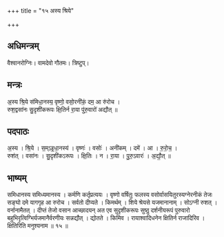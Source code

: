 +++
title = "१५ अस्य श्रिये"

+++
## अधिमन्त्रम्
वैश्वानरोग्निः। वामदेवो गौतमः। त्रिष्टुप्।

## मन्त्रः
अ॒स्य श्रि॒ये स॑मिधा॒नस्य॒ वृष्णो॒ वसो॒रनी॑कं॒ दम॒ आ रु॑रोच ।  
रुश॒द्वसा॑नः सु॒दृशी॑करूपः क्षि॒तिर्न रा॒या पु॑रु॒वारो॑ अद्यौत् ॥

## पदपाठः
अ॒स्य । श्रि॒ये । स॒म्ऽइ॒धा॒नस्य॑ । वृष्णः॑ । वसोः॑ । अनी॑कम् । दमे॑ । आ । रु॒रो॒च॒ ।  
रुश॑त् । वसा॑नः । सु॒दृशी॑कऽरूपः । क्षि॒तिः । न । रा॒या । पु॒रु॒ऽवारः॑ । अ॒द्यौ॒त् ॥

## भाष्यम्
समिधानस्य समिध्यमानस्य । कर्मणि कर्तृप्रत्ययः । वृष्णो वर्षितुः फलस्य वसोर्वासयितुरस्यग्नेरनीकं तेजः सङ्घो दमे यागगृह आ रुरोच । सर्वतो दीप्यते । किमर्थम् । शिये श्रेयसे यजमानानाम् । सोऽग्नी रुशत् । वर्नानामैतत् । दीप्तं तेजो वसान आच्छादयन् अत एव सुदृशीकरूपः सुष्ठु दर्शनीयरूपं पुरुवारो बहुभिरृत्विग्भिर्यजमानैर्वरणीयः सन्नद्यौत् । द्योतते । किमिव । रायाश्वादिधनेन क्षितिर्न राजादिरिव । क्षितिरिति मनुश्यनाम ॥ १५ ॥